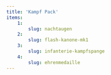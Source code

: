 ```yaml
---
title: 'Kampf Pack'
items:
    1:
        slug: nachtaugen
    2:
        slug: flash-kanone-mk1
    3:
        slug: infanterie-kampfspange
    4:
        slug: ehrenmedaille
---
```

